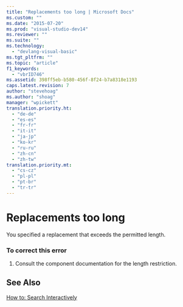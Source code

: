 ```yaml
---
title: "Replacements too long | Microsoft Docs"
ms.custom: ""
ms.date: "2015-07-20"
ms.prod: "visual-studio-dev14"
ms.reviewer: ""
ms.suite: ""
ms.technology: 
  - "devlang-visual-basic"
ms.tgt_pltfrm: ""
ms.topic: "article"
f1_keywords: 
  - "vbrID746"
ms.assetid: 398ff5eb-b580-456f-8f24-b7a8318e1193
caps.latest.revision: 7
author: "stevehoag"
ms.author: "shoag"
manager: "wpickett"
translation.priority.ht: 
  - "de-de"
  - "es-es"
  - "fr-fr"
  - "it-it"
  - "ja-jp"
  - "ko-kr"
  - "ru-ru"
  - "zh-cn"
  - "zh-tw"
translation.priority.mt: 
  - "cs-cz"
  - "pl-pl"
  - "pt-br"
  - "tr-tr"
---
```

# Replacements too long
You specified a replacement that exceeds the permitted length.  
  
### To correct this error  
  
1.  Consult the component documentation for the length restriction.  
  
## See Also  
 [How to: Search Interactively](http://msdn.microsoft.com/en-us/e9fdbfab-bd59-401a-92d3-7ce1652b243c)